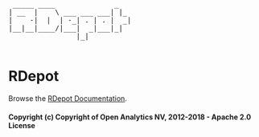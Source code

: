 <pre>
 _____ ____              _   
| __  |    \ ___ ___ ___| |_ 
|    -|  |  | -_| . | . |  _|
|__|__|____/|___|  _|___|_|  
                |_|          

</pre>


# RDepot

Browse the [RDepot Documentation](https://www.rdepot.io/).

#### Copyright (c) Copyright of Open Analytics NV, 2012-2018 - Apache 2.0 License
